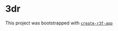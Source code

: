 # 3dr

This project was bootstrapped with [`create-r3f-app`](https://github.com/utsuboco/create-r3f-app)